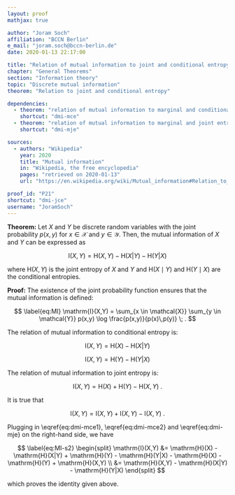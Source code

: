 ```yaml
---
layout: proof
mathjax: true

author: "Joram Soch"
affiliation: "BCCN Berlin"
e_mail: "joram.soch@bccn-berlin.de"
date: 2020-01-13 22:17:00

title: "Relation of mutual information to joint and conditional entropy"
chapter: "General Theorems"
section: "Information theory"
topic: "Discrete mutual information"
theorem: "Relation to joint and conditional entropy"

dependencies:
  - theorem: "relation of mutual information to marginal and conditional entropy"
    shortcut: "dmi-mce"
  - theorem: "relation of mutual information to marginal and joint entropy"
    shortcut: "dmi-mje"

sources:
  - authors: "Wikipedia"
    year: 2020
    title: "Mutual information"
    in: "Wikipedia, the free encyclopedia"
    pages: "retrieved on 2020-01-13"
    url: "https://en.wikipedia.org/wiki/Mutual_information#Relation_to_conditional_and_joint_entropy"

proof_id: "P21"
shortcut: "dmi-jce"
username: "JoramSoch"
---
```



**Theorem:** Let $X$ and $Y$ be discrete random variables with the joint probability $p(x,y)$ for $x \in \mathcal{X}$ and $y \in \mathcal{Y}$. Then, the mutual information of $X$ and $Y$ can be expressed as

$$ \label{eq:dmi-jce}
\mathrm{I}(X,Y) = \mathrm{H}(X,Y) - \mathrm{H}(X|Y) - \mathrm{H}(Y|X)
$$

where $\mathrm{H}(X,Y)$ is the joint entropy of $X$ and $Y$ and $\mathrm{H}(X \mid Y)$ and $\mathrm{H}(Y \mid X)$ are the conditional entropies.


**Proof:** The existence of the joint probability function ensures that the mutual information is defined:

$$ \label{eq:MI}
\mathrm{I}(X,Y) = \sum_{x \in \mathcal{X}} \sum_{y \in \mathcal{Y}} p(x,y) \log \frac{p(x,y)}{p(x)\,p(y)} \; .
$$

The relation of mutual information to conditional entropy is:

$$ \label{eq:dmi-mce1}
\mathrm{I}(X,Y) = \mathrm{H}(X) - \mathrm{H}(X|Y)
$$

$$ \label{eq:dmi-mce2}
\mathrm{I}(X,Y) = \mathrm{H}(Y) - \mathrm{H}(Y|X)
$$

The relation of mutual information to joint entropy is:

$$ \label{eq:dmi-mje}
\mathrm{I}(X,Y) = \mathrm{H}(X) + \mathrm{H}(Y) - \mathrm{H}(X,Y) \; .
$$

It is true that

$$ \label{eq:MI-s1}
\mathrm{I}(X,Y) = \mathrm{I}(X,Y) + \mathrm{I}(X,Y) - \mathrm{I}(X,Y) \; .
$$

Plugging in \eqref{eq:dmi-mce1}, \eqref{eq:dmi-mce2} and \eqref{eq:dmi-mje} on the right-hand side, we have

$$ \label{eq:MI-s2}
\begin{split}
\mathrm{I}(X,Y) &= \mathrm{H}(X) - \mathrm{H}(X|Y) + \mathrm{H}(Y) - \mathrm{H}(Y|X) - \mathrm{H}(X) - \mathrm{H}(Y) + \mathrm{H}(X,Y) \\
&= \mathrm{H}(X,Y) - \mathrm{H}(X|Y) - \mathrm{H}(Y|X)
\end{split}
$$

which proves the identity given above.